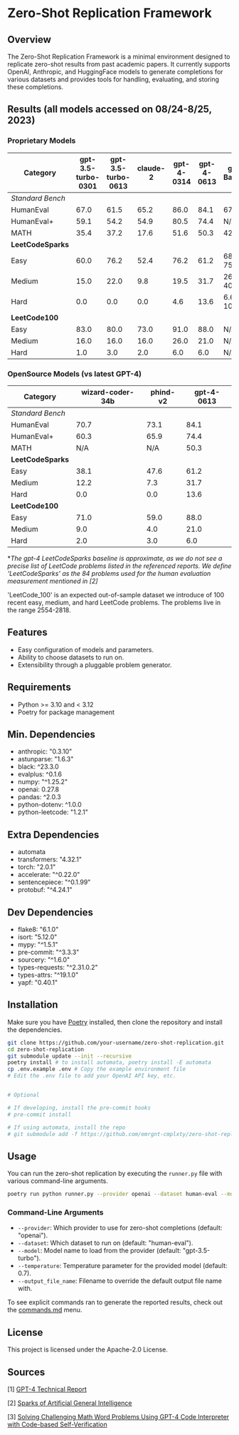 # Zero-Shot Replication Framework

## Overview

The Zero-Shot Replication Framework is a minimal environment designed to replicate zero-shot results from past academic papers. It currently supports OpenAI, Anthropic, and HuggingFace models to generate completions for various datasets and provides tools for handling, evaluating, and storing these completions.

## Results (all models accessed on 08/24-8/25, 2023)

### Proprietary Models

| Category             | gpt-3.5-turbo-0301 | gpt-3.5-turbo-0613 | claude-2 | gpt-4-0314 | gpt-4-0613 | gpt-4 Baseline | Sources  |
|----------------------|--------------------|--------------------|----------|------------|------------|----------------|----------|
| *Standard Bench*     |                    |                    |          |            |            |                |          |
| HumanEval            | 67.0               | 61.5               | 65.2     | 86.0       | 84.1       | 67.0           | [1]      |
| HumanEval+           | 59.1               | 54.2               | 54.9     | 80.5       | 74.4       | N/A            |          |
| MATH                 | 35.4               | 37.2               | 17.6     | 51.6       | 50.3       | 42.2           | [3]      |
| **LeetCodeSparks**   |                    |                    |          |            |            |                | [1,2]    |
| Easy                 | 60.0               | 76.2               | 52.4     | 76.2       | 61.2       | 68.2-75.6      | [1,2]*   |
| Medium               | 15.0               | 22.0               | 9.8      | 19.5       | 31.7       | 26.7-40.0      | [1,2]*   |
| Hard                 | 0.0                | 0.0                | 0.0      | 4.6        | 13.6       | 6.6-10.7       | [1,2]*   |
| **LeetCode100**      |                    |                    |          |            |            |                |          |
| Easy                 | 83.0               | 80.0               | 73.0     | 91.0       | 88.0       | N/A            |          |
| Medium               | 16.0               | 16.0               | 16.0     | 26.0       | 21.0       | N/A            |          |
| Hard                 | 1.0                | 3.0                | 2.0      | 6.0        | 6.0        | N/A            |          |

### OpenSource Models (vs latest GPT-4)

| Category             | wizard-coder-34b | phind-v2  | gpt-4-0613|
|----------------------|------------------|-----------|------------|
| *Standard Bench*     |                  |       |            |
| HumanEval            | 70.7             | 73.1  | 84.1       |
| HumanEval+           | 60.3             | 65.9  | 74.4       |
| MATH                 | N/A              | N/A   | 50.3       |
| **LeetCodeSparks**   |                  |       |            |
| Easy                 | 38.1             | 47.6  | 61.2       |
| Medium               | 12.2             | 7.3   | 31.7       |
| Hard                 | 0.0              | 0.0   | 13.6       |
| **LeetCode100**      |                  |       |            |
| Easy                 | 71.0             | 59.0  | 88.0       |
| Medium               | 9.0              | 4.0   | 21.0       |
| Hard                 | 2.0              | 3.0   | 6.0        |

**The gpt-4 LeetCodeSparks baseline is approximate, as we do not see a precise list of LeetCode problems listed in the referenced reports. We define 'LeetCodeSparks' as the 84 problems used for the human evaluation measurement mentioned in [2]*

'LeetCode_100' is an expected out-of-sample dataset we introduce of 100 recent easy, medium, and hard LeetCode problems. The problems live in the range 2554-2818.

<!-- | GSM8K | 71.1 | 67.6 | Pend. | 90.4 | 91.0 | | 87.1 | [2] | -->

## Features

- Easy configuration of models and parameters.
- Ability to choose datasets to run on.
- Extensibility through a pluggable problem generator.

## Requirements

- Python >= 3.10 and < 3.12
- Poetry for package management

## Min. Dependencies

- anthropic: "0.3.10"
- astunparse: "1.6.3"
- black: ^23.3.0
- evalplus: ^0.1.6
- numpy: "^1.25.2"
- openai: 0.27.8
- pandas: ^2.0.3
- python-dotenv: ^1.0.0
- python-leetcode: "1.2.1"

## Extra Dependencies
- automata
- transformers: "4.32.1"
- torch: "2.0.1"
- accelerate: "^0.22.0"
- sentencepiece: "^0.1.99"
- protobuf: "^4.24.1"

## Dev Dependencies

- flake8: "6.1.0"
- isort: "5.12.0"
- mypy: "^1.5.1"
- pre-commit: "^3.3.3"
- sourcery: "^1.6.0"
- types-requests: "^2.31.0.2"
- types-attrs: "^19.1.0"
- yapf: "0.40.1"

## Installation

Make sure you have [Poetry](https://python-poetry.org/) installed, then clone the repository and install the dependencies.

```bash
git clone https://github.com/your-username/zero-shot-replication.git
cd zero-shot-replication
git submodule update --init --recursive
poetry install # to install automata, poetry install -E automata
cp .env.example .env # Copy the example environment file
# Edit the .env file to add your OpenAI API key, etc.


# Optional

# If developing, install the pre-commit hooks
# pre-commit install 

# If using automata, install the repo
# git submodule add -f https://github.com/emrgnt-cmplxty/zero-shot-replication.git zero_shot_replication/automata

```

## Usage

You can run the zero-shot replication by executing the `runner.py` file with various command-line arguments.

```bash
poetry run python runner.py --provider openai --dataset human-eval --model gpt-4-0613 --temperature 0.7
```

### Command-Line Arguments

- `--provider`: Which provider to use for zero-shot completions (default: "openai").
- `--dataset`: Which dataset to run on (default: "human-eval").
- `--model`: Model name to load from the provider (default: "gpt-3.5-turbo").
- `--temperature`: Temperature parameter for the provided model (default: 0.7).
- `--output_file_name`: Filename to override the default output file name with.

To see explicit commands ran to generate the reported results, check out the [commands.md](commands.md) menu.

## License

This project is licensed under the Apache-2.0 License.

## Sources

[1] [GPT-4 Technical Report](https://arxiv.org/abs/2303.08774)

[2] [Sparks of Artificial General Intelligence](https://arxiv.org/pdf/2303.12712.pdf)

[3] [Solving Challenging Math Word Problems Using GPT-4 Code Interpreter with Code-based Self-Verification](https://paperswithcode.com/paper/solving-challenging-math-word-problems-using)
